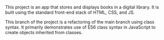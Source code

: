 This project is an app that stores and displays books in a digital library. It is built using the standard front-end stack of HTML, CSS, and JS.

This branch of the project is a refactoring of the main branch using class syntax. It primarily demonstrates use of ES6 class syntax in JavaScript to create objects inherited from classes. 
